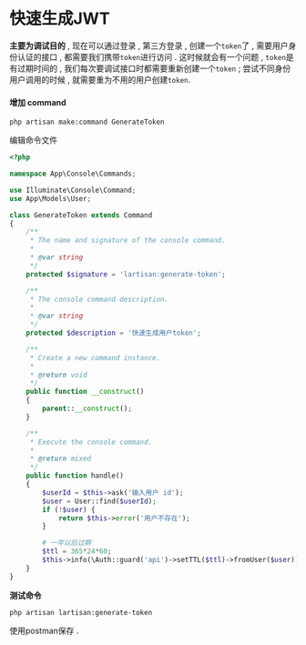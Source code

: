 # 快速生成JWT

**主要为调试目的** , 现在可以通过登录 , 第三方登录 , 创建一个`token`了 , 需要用户身份认证的接口 , 都需要我们携带`token`进行访问 . 这时候就会有一个问题 , `token`是有过期时间的 , 我们每次要调试接口时都需要重新创建一个`token` ; 尝试不同身份用户调用的时候 , 就需要重为不用的用户创建`token`. 

#### 增加 command

```
php artisan make:command GenerateToken
```

编辑命令文件

```php
<?php

namespace App\Console\Commands;

use Illuminate\Console\Command;
use App\Models\User;

class GenerateToken extends Command
{
    /**
     * The name and signature of the console command.
     *
     * @var string
     */
    protected $signature = 'lartisan:generate-token';

    /**
     * The console command description.
     *
     * @var string
     */
    protected $description = '快速生成用户token';

    /**
     * Create a new command instance.
     *
     * @return void
     */
    public function __construct()
    {
        parent::__construct();
    }

    /**
     * Execute the console command.
     *
     * @return mixed
     */
    public function handle()
    {
        $userId = $this->ask('输入用户 id');
        $user = User::find($userId);
        if (!$user) {
            return $this->error('用户不存在');
        }

        # 一年以后过期
        $ttl = 365*24*60;
        $this->info(\Auth::guard('api')->setTTL($ttl)->fromUser($user));
    }
}

```

**测试命令**

```
php artisan lartisan:generate-token
```

使用postman保存 . 

